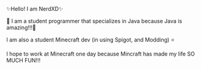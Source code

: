 ✨Hello! I am NerdXD✨

🎉 I am a student programmer that specializes in Java because Java is amazing!!!🎉 

I am also a student Minecraft dev (in using Spigot, and Modding) ⭐

I hope to work at Minecraft one day because Mincraft has made my life SO MUCH FUN!!!


<!---
NerdXD/NerdXD is a ✨ special ✨ repository because its `README.md` (this file) appears on your GitHub profile.
You can click the Preview link to take a look at your changes.
--->
